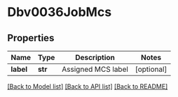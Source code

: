 # Dbv0036JobMcs

## Properties
Name | Type | Description | Notes
------------ | ------------- | ------------- | -------------
**label** | **str** | Assigned MCS label | [optional] 

[[Back to Model list]](../README.md#documentation-for-models) [[Back to API list]](../README.md#documentation-for-api-endpoints) [[Back to README]](../README.md)


